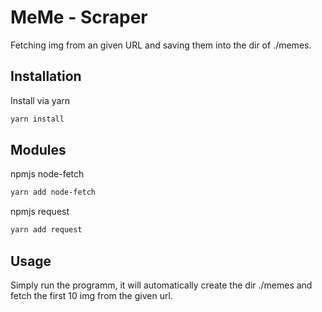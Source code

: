 # MeMe - Scraper

Fetching img from an given URL and saving them into the dir of ./memes.

## Installation

Install via yarn

```bash
yarn install
```

## Modules

npmjs node-fetch

```bash
yarn add node-fetch
```

npmjs request

```bash
yarn add request
```

## Usage

Simply run the programm, it will automatically create the dir ./memes and fetch the first 10 img from the given url.
